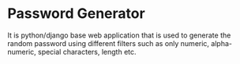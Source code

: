 # Password Generator

It is python/django base web application that is used to generate the random password using different filters such as only numeric, alpha-numeric, special characters, length etc.
